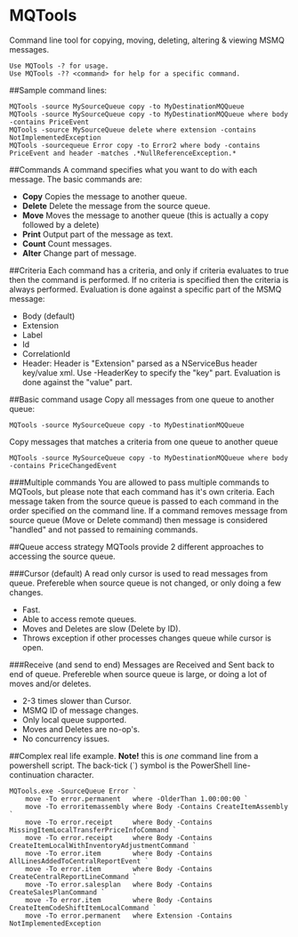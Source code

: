 MQTools
=======
Command line tool for copying, moving, deleting, altering &amp; viewing MSMQ messages. 

```
Use MQTools -? for usage.
Use MQTools -?? <command> for help for a specific command.
```

##Sample command lines:

```
MQTools -source MySourceQueue copy -to MyDestinationMQQueue
MQTools -source MySourceQueue copy -to MyDestinationMQQueue where body -contains PriceEvent 
MQTools -source MySourceQueue delete where extension -contains NotImplementedException 
MQTools -sourcequeue Error copy -to Error2 where body -contains PriceEvent and header -matches .*NullReferenceException.*
```

##Commands
A command specifies what you want to do with each message. The basic commands are:
* **Copy** Copies the message to another queue.
* **Delete** Delete the message from the source queue.
* **Move** Moves the message to another queue (this is actually a copy followed by a delete) 
* **Print** Output part of the message as text.
* **Count** Count messages.
* **Alter** Change part of message. 

##Criteria
Each command has a criteria, and only if criteria evaluates to true then the command is performed. If no criteria is specified then the criteria is always performed. Evaluation is done against a specific part of the MSMQ message:
- Body (default)
- Extension 
- Label
- Id
- CorrelationId
- Header: Header is "Extension" parsed as a NServiceBus header key/value xml. Use -HeaderKey <key> to specify the "key" part. Evaluation is done against the "value" part.

##Basic command usage 
Copy all messages from one queue to another queue:
```
MQTools -source MySourceQueue copy -to MyDestinationMQQueue
```

Copy messages that matches a criteria from one queue to another queue 
```
MQTools -source MySourceQueue copy -to MyDestinationMQQueue where body -contains PriceChangedEvent 
```



###Multiple commands
You are allowed to pass multiple commands to MQTools, but please note that each command has it's own criteria. Each message taken from the source queue is passed to each command in the order specified on the command line. If a command removes message from source queue (Move or Delete command) then message is considered "handled" and not passed to remaining commands.

##Queue access strategy
MQTools provide 2 different approaches to accessing the source queue.

###Cursor (default)
A read only cursor is used to read messages from queue.
Prefereble when source queue is not changed, or only doing a few changes.
- Fast.
- Able to access remote queues.
- Moves and Deletes are slow (Delete by ID).
- Throws exception if other processes changes queue while cursor is open.

###Receive (and send to end) 
Messages are Received and Sent back to end of queue.
Prefereble when source queue is large, or doing a lot of moves and/or deletes.
- 2-3 times slower than Cursor.
- MSMQ ID of message changes.
- Only local queue supported.
- Moves and Deletes are no-op's. 
- No concurrency issues.
  
##Complex real life example. 
**Note!** this is *one* command line from a powershell script. 
The back-tick (`) symbol is the PowerShell line-continuation character.

```
MQTools.exe -SourceQueue Error `
	move -To error.permanent   where -OlderThan 1.00:00:00 `
	move -To erroritemassembly where Body -Contains CreateItemAssembly `
	move -To error.receipt     where Body -Contains MissingItemLocalTransferPriceInfoCommand `
	move -To error.receipt     where Body -Contains CreateItemLocalWithInventoryAdjustmentCommand `
	move -To error.item        where Body -Contains AllLinesAddedToCentralReportEvent `
	move -To error.item        where Body -Contains CreateCentralReportLineCommand `
	move -To error.salesplan   where Body -Contains CreateSalesPlanCommand `
	move -To error.item        where Body -Contains CreateItemCodeShiftItemLocalCommand `
	move -To error.permanent   where Extension -Contains NotImplementedException
```
